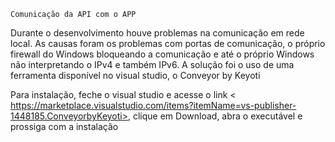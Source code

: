 	Comunicação da API com o APP

Durante o desenvolvimento houve problemas na comunicação em rede local.
As causas foram os problemas com portas de comunicação, o próprio firewall do Windows bloqueando a comunicação e até o próprio Windows não interpretando o IPv4 e também IPv6.
A solução foi o uso de uma ferramenta disponível no visual studio, o Conveyor by Keyoti

Para instalação, feche o visual studio e acesse o link 
< https://marketplace.visualstudio.com/items?itemName=vs-publisher-1448185.ConveyorbyKeyoti>, clique em Download, abra o executável e prossiga com a instalação


